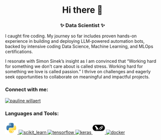 <h1 align="center">Hi there 👋</h1>
<h3 align="center">✨ Data Scientist ✨</h3>

I caught fire coding. My journey so far includes proven hands-on experience in building and deploying LLM-powered automation bots, backed by intensive coding Data Science, Machine Learning, and MLOps certifications. 

I resonate with Simon Sinek’s insight as I am convinced that “Working hard for something we don't care about is called stress. Working hard for something we love is called passion.” I thrive on challenges and eagerly seek opportunities to collaborate on meaningful and impactful projects.

<h3 align="left">Connect with me:</h3>
<p align="left">
<a href="https://www.linkedin.com/in/paulinewillaert/" target="blank"><img align="center" src="https://raw.githubusercontent.com/rahuldkjain/github-profile-readme-generator/master/src/images/icons/Social/linked-in-alt.svg" alt="pauline willaert" height="30" width="40" /></a>
</p>

<h3 align="left">Languages and Tools:</h3>
<p align="left"> 
<a href="https://www.python.org" target="blank" rel="noreferrer"> <img src="https://raw.githubusercontent.com/devicons/devicon/master/icons/python/python-original.svg" alt="python" width="40" height="40"/> </a> 
<a href="https://scikit-learn.org/" target="blank" rel="noreferrer"> <img src="https://upload.wikimedia.org/wikipedia/commons/0/05/Scikit_learn_logo_small.svg" alt="scikit_learn" width="40" height="40"/> </a>
<a href="https://www.tensorflow.org" target="blank" rel="noreferrer"> <img src="https://www.vectorlogo.zone/logos/tensorflow/tensorflow-icon.svg" alt="tensorflow" width="40" height="40"/> </a> 
<a href="https://keras.io" target="blank" rel="noreferrer"> <img src="https://upload.wikimedia.org/wikipedia/commons/c/c9/Keras_Logo.jpg" alt="keras" width="40" height="40"/> </a>
<a href="https://js.langchain.com/docs/introduction/" target="blank" rel="noreferrer"> <img src="https://github.com/simple-icons/simple-icons/blob/master/icons/langchain.svg" alt="langchain" width="40" height="40"/> </a>
<a href="https://www.docker.com/get-started/" target="blank" rel="noreferrer"> <img src="https://fr.m.wikipedia.org/wiki/Fichier:Docker_logo.png" alt="docker" width="40" height="40"/> </a>

</p>
